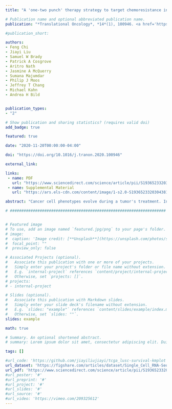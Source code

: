 ```yaml
---
title: "A 'one-two punch' therapy strategy to target chemoresistance in estrogen receptor positive breast cancer"

# Publication name and optional abbreviated publication name.
publication: "*Translational Oncology*, *14*(1), 100946. <a href='https://doi.org/10.1016/j.tranon.2020.100946' target='_blank' rel='noopener noreferrer'>doi.org/10.1016/j.tranon.2020.100946</a>"

#publication_short: 

authors:
- Feng Chi
- Jiayi Liu
- Samuel W Brady
- Patrick A Cosgrove
- Aritro Nath
- Jasmine A McQuerry
- Sumana Majumdar
- Philip J Moos
- Jeffrey T Chang
- Michael Kahn
- Andrea H Bild


publication_types:
- "2"

# Show publication and sharing statistics? (requires valid doi)
add_badge: true

featured: true

date: "2020-11-20T00:00:00-04:00"

doi: "https://doi.org/10.1016/j.tranon.2020.100946"

external_link: 

links: 
 - name: PDF
   url: "https://www.sciencedirect.com/science/article/pii/S1936523320304381/pdfft?md5=7ffcdb923e4384fd6547813bfee0d257&pid=1-s2.0-S1936523320304381-main.pdf"
 - name: Supplemental Material
   url: "https://ars.els-cdn.com/content/image/1-s2.0-S1936523320304381-mmc1.docx"

abstract: "Cancer cell phenotypes evolve during a tumor's treatment. In some cases, tumor cells acquire cancer stem cell-like (CSL) traits such as resistance to chemotherapy and diminished differentiation; therefore, targeting these cells may be therapeutically beneficial. In this study we show that in progressive estrogen receptor positive (ER+) metastatic breast cancer tumors, resistant subclones that emerge following chemotherapy have increased CSL abundance. Further, in vitro organoid growth of ER+ patient cancer cells also shows that chemotherapy treatment leads to increased abundance of ALDH+/CD44+ CSL cells. Chemotherapy induced CSL abundance is blocked by treatment with a pan-HDAC inhibitor, belinostat. Belinostat treatment diminished both mammosphere formation and size following chemotherapy, indicating a decrease in progenitor CSL traits. HDAC inhibitors specific to class IIa (HDAC4, HDAC5) and IIb (HDAC6) were shown to primarily reverse the chemo-resistant CSL state. Single-cell RNA sequencing analysis with patient samples showed that HDAC targets and MYC signaling were promoted by chemotherapy and inhibited upon HDAC inhibitor treatment. In summary, HDAC inhibition can block chemotherapy-induced drug resistant phenotypes with ‘one-two punch’ strategy in refractory breast cancer cells."

# ####################################################################


# Featured image
# To use, add an image named `featured.jpg/png` to your page's folder. 
# image:
#  caption: 'Image credit: [**Unsplash**](https://unsplash.com/photos/s9CC2SKySJM)'
#  focal_point: ""
#  preview_only: false

# Associated Projects (optional).
#   Associate this publication with one or more of your projects.
#   Simply enter your project's folder or file name without extension.
#   E.g. `internal-project` references `content/project/internal-project/index.md`.
#   Otherwise, set `projects: []`.
# projects:
# - internal-project

# Slides (optional).
#   Associate this publication with Markdown slides.
#   Simply enter your slide deck's filename without extension.
#   E.g. `slides: "example"` references `content/slides/example/index.md`.
#   Otherwise, set `slides: ""`.
slides: example

math: true

# Summary. An optional shortened abstract.
# summary: Lorem ipsum dolor sit amet, consectetur adipiscing elit. Duis posuere tellus ac convallis placerat. Proin tincidunt magna sed ex sollicitudin condimentum.

tags: []

#url_code: 'https://github.com/jiayiliujiayi/tcga_lusc-survival-kmplot'
url_dataset: 'https://figshare.com/articles/dataset/Single_Cell_RNA-Seq_data_for_Cancer_Stem_Like_Reversal_Project/11374458'
url_pdf: 'https://www.sciencedirect.com/science/article/pii/S1936523320304381/pdfft?md5=7ffcdb923e4384fd6547813bfee0d257&pid=1-s2.0-S1936523320304381-main.pdf'
#url_poster: '#'
#url_preprint: '#'
#url_project: '#'
#url_slides: '#'
#url_source: '#'
#url_video: 'https://vimeo.com/209325612'
---
```

